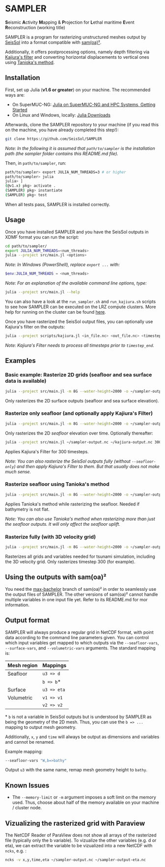 # SAMPLER
**S**eismic **A**ctivity **M**apping & **P**rojection for **L**ethal maritime **E**vent **R**econstruction (working title)

SAMPLER is a program for rasterizing unstructured meshes output by [SeisSol][1] into a format compatible with [sam(oa)²][2].

Additionally, it offers postprocessing options, namely depth filtering via [Kajiura's filter][3] and converting horizontal displacements to vertical ones using [Tanioka's method][7].

## Installation
First, set up Julia (**v1.6 or greater**) on your machine.
The recommended ways are:

* On SuperMUC-NG: [Julia on SuperMUC-NG and HPC Systems, Getting Started][8]
* On Linux and Windows, locally: [Julia Downloads][4]

Afterwards, clone the SAMPLER repository to your machine (if you read this on the machine, you have already completed this step!):

```bash
git clone https://github.com/SeisSol/SAMPLER
```

_Note: In the following it is assumed that `path/to/sampler` is the installation path (the sampler folder contains this README.md file)._

Then, in `path/to/sampler`, run:

```bash
path/to/sampler> export JULIA_NUM_THREADS=3 # or higher
path/to/sampler> julia
julia> ]
(@v1.x) pkg> activate .
(SAMPLER) pkg> instantiate
(SAMPLER) pkg> test
```

When all tests pass, SAMPLER is installed correctly.

## Usage
Once you have installed SAMPLER and you have the SeisSol outputs in XDMF format you can run the script:

```bash
cd path/to/sampler/
export JULIA_NUM_THREADS=<num_threads>
julia --project src/main.jl <options>
```

_Note: In Windows (PowerShell), replace `export ...` with:_

```powershell
$env:JULIA_NUM_THREADS = <num_threads>
```
_Note: For an explanation of the available command line options, type:_

```bash
julia --project src/main.jl --help
```

You can also have a look at the `run_sampler.sh` and `run_kajiura.sh` scripts to see how SAMPLER can be executed on the LRZ compute clusters.
More help for running on the cluster can be found [here][5].

Once you have rasterized the SeisSol output files, you can optionally use Kajiura's filter on the outputs:

```bash
julia --project scripts/kajiura.jl <in_file.nc> <out_file.nc> <timestep_end> <filter_depth (0: variable, slower code)>
```

_Note: Kajiura's Filter needs to process all timesteps prior to `timestep_end`._

## Examples
### Basic example: Rasterize 2D grids (seafloor and sea surface data is available)

```bash
julia --project src/main.jl -m 8G --water-height=2000 -o ~/sampler-output.nc ~/seissol-outputs/out-surface.xdmf
```

Only rasterizes the 2D surface outputs (seafloor and sea surface elevation).

### Rasterize only seafloor (and optionally apply Kajiura's Filter)

```bash
julia --project src/main.jl -m 8G --water-height=2000 -o ~/sampler-output.nc --seafloor-only ~/seissol-outputs/out-surface.xdmf
```

Only rasterizes the 2D _seafloor_ elevation over time. Optionally thereafter:

```bash    
julia --project src/main.jl ~/sampler-output.nc ~/kajiura-output.nc 300 0.
```

Applies Kajiura's Filter for 300 timesteps.

_Note: You can also rasterize the SeisSol outputs fully (without `--seafloor-only`) and then apply Kajiura's Filter to them. But that usually does not make much sense._

### Rasterize seafloor using Tanioka's method

```bash
julia --project src/main.jl -m 8G --water-height=2000 -o ~/sampler-output.nc --seafloor-only --tanioka ~/seissol-outputs/out-surface.xdmf
```

Applies Tanioka's method while rasterizing the seafloor. Needed if bathymetry is not flat.

_Note: You can also use Tanioka's method when rasterizing more than just the seafloor outputs. It will only affect the seafloor uplift._

### Rasterize fully (with 3D velocity grid)

```bash
julia --project src/main.jl -m 8G --water-height=2000 -o ~/sampler-output.nc -s 300 ~/seissol-outputs/out-surface.xdmf
```

Rasterizes all grids and variables needed for tsunami simulation, including the 3D velocity grid.
Only rasterizes timestep 300 (for example).

## Using the outputs with sam(oa)²
You need the [max-bachelor][6] branch of sam(oa)² in order to seamlessly use the output files of SAMPLER.
The other versions of sam(oa)² cannot handle multiple variables in one input file yet.
Refer to its README.md for mor information.

## Output format
SAMPLER will always produce a regular grid in NetCDF format, with point data according to the command line parameters given.
You can control which input variables get mapped to which outputs via the `--seafloor-vars`, `--surface-vars`, and `--volumetric-vars` arguments.
The standard mapping is:

| Mesh region | Mappings    |
|-------------|-------------|
| Seafloor    | `u3 => d`   |
|             | `b => b`*   |
| Surface     | `u3 => eta` |
| Volumetric  | `v1 => v1`  |
|             | `v2 => v2`  |

\* `b` is not a variable in SeisSol outputs but is understood by SAMPLER as being the geometry of the 2D mesh. Thus, you can use the `b => ...` mapping to output mesh geometry.

Additionally, `x`, `y` and `time` will always be output as dimensions and variables and cannot be renamed.

Example mapping:

```bash
--seafloor-vars "W,b=>bathy"
```

Output `u3` with the same name, remap mesh geometry height to `bathy`.

## Known Issues
* The `--memory-limit` or `-m` argument imposes a soft limit on the memory used. Thus, choose about half of the memory available on your machine / cluster node.

## Vizualizing the rasterized grid with Paraview

The NetCDF Reader of ParaView does not show all arrays of the rasterized file (typically only the b variable).
To vizualize the other variables (e.g. d or eta), we can extract the variable to be vizualized into a new NetCDF with `ncks`, e.g. :

```bash
ncks -v x,y,time,eta ~/sampler-output.nc ~/sampler-output-eta.nc
```

[1]: http://www.seissol.org/
[2]: https://gitlab.lrz.de/samoa/samoa
[3]: https://cir.nii.ac.jp/crid/1572824499540286592
[4]: https://julialang.org/downloads/
[5]: https://doku.lrz.de/display/PUBLIC/Running+serial+jobs+on+the+Linux-Cluster#RunningserialjobsontheLinuxCluster-Script-drivenSLURMjobs
[6]: https://gitlab.lrz.de/samoa/samoa/-/tree/max-bachelor
[7]: https://dx.doi.org/10.1029/96GL00736
[8]: https://doku.lrz.de/display/PUBLIC/FAQ%3A+Julia+on+SuperMUC-NG+and+HPC+Systems#FAQ:JuliaonSuperMUCNGandHPCSystems-Gettingstarted
